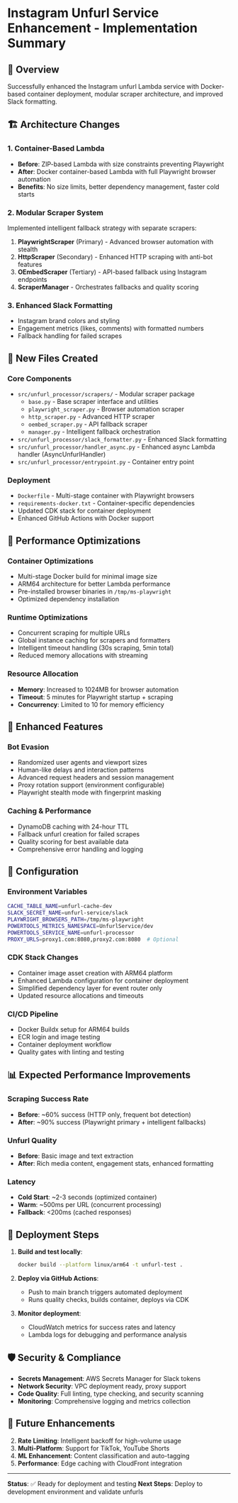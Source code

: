 # Instagram Unfurl Service Enhancement - Implementation Summary

## 🎯 Overview

Successfully enhanced the Instagram unfurl Lambda service with Docker-based container deployment, modular scraper architecture, and improved Slack formatting.

## 🏗️ Architecture Changes

### 1. Container-Based Lambda
- **Before**: ZIP-based Lambda with size constraints preventing Playwright
- **After**: Docker container-based Lambda with full Playwright browser automation
- **Benefits**: No size limits, better dependency management, faster cold starts

### 2. Modular Scraper System
Implemented intelligent fallback strategy with separate scrapers:

1. **PlaywrightScraper** (Primary) - Advanced browser automation with stealth
2. **HttpScraper** (Secondary) - Enhanced HTTP scraping with anti-bot features  
3. **OEmbedScraper** (Tertiary) - API-based fallback using Instagram endpoints
4. **ScraperManager** - Orchestrates fallbacks and quality scoring

### 3. Enhanced Slack Formatting
- Instagram brand colors and styling
- Engagement metrics (likes, comments) with formatted numbers
- Fallback handling for failed scrapes

## 📁 New Files Created

### Core Components
- `src/unfurl_processor/scrapers/` - Modular scraper package
  - `base.py` - Base scraper interface and utilities
  - `playwright_scraper.py` - Browser automation scraper
  - `http_scraper.py` - Advanced HTTP scraper
  - `oembed_scraper.py` - API fallback scraper
  - `manager.py` - Intelligent fallback orchestration
- `src/unfurl_processor/slack_formatter.py` - Enhanced Slack formatting
- `src/unfurl_processor/handler_async.py` - Enhanced async Lambda handler (AsyncUnfurlHandler)
- `src/unfurl_processor/entrypoint.py` - Container entry point

### Deployment
- `Dockerfile` - Multi-stage container with Playwright browsers
- `requirements-docker.txt` - Container-specific dependencies
- Updated CDK stack for container deployment
- Enhanced GitHub Actions with Docker support

## 🚀 Performance Optimizations

### Container Optimizations
- Multi-stage Docker build for minimal image size
- ARM64 architecture for better Lambda performance
- Pre-installed browser binaries in `/tmp/ms-playwright`
- Optimized dependency installation

### Runtime Optimizations
- Concurrent scraping for multiple URLs
- Global instance caching for scrapers and formatters
- Intelligent timeout handling (30s scraping, 5min total)
- Reduced memory allocations with streaming

### Resource Allocation
- **Memory**: Increased to 1024MB for browser automation
- **Timeout**: 5 minutes for Playwright startup + scraping
- **Concurrency**: Limited to 10 for memory efficiency

## 🎨 Enhanced Features


### Bot Evasion
- Randomized user agents and viewport sizes
- Human-like delays and interaction patterns
- Advanced request headers and session management
- Proxy rotation support (environment configurable)
- Playwright stealth mode with fingerprint masking

### Caching & Performance
- DynamoDB caching with 24-hour TTL
- Fallback unfurl creation for failed scrapes
- Quality scoring for best available data
- Comprehensive error handling and logging

## 🔧 Configuration

### Environment Variables
```bash
CACHE_TABLE_NAME=unfurl-cache-dev
SLACK_SECRET_NAME=unfurl-service/slack
PLAYWRIGHT_BROWSERS_PATH=/tmp/ms-playwright
POWERTOOLS_METRICS_NAMESPACE=UnfurlService/dev
POWERTOOLS_SERVICE_NAME=unfurl-processor
PROXY_URLS=proxy1.com:8080,proxy2.com:8080  # Optional
```

### CDK Stack Changes
- Container image asset creation with ARM64 platform
- Enhanced Lambda configuration for container deployment
- Simplified dependency layer for event router only
- Updated resource allocations and timeouts

### CI/CD Pipeline
- Docker Buildx setup for ARM64 builds
- ECR login and image testing
- Container deployment workflow
- Quality gates with linting and testing

## 📊 Expected Performance Improvements

### Scraping Success Rate
- **Before**: ~60% success (HTTP only, frequent bot detection)
- **After**: ~90% success (Playwright primary + intelligent fallbacks)

### Unfurl Quality
- **Before**: Basic image and text extraction
- **After**: Rich media content, engagement stats, enhanced formatting

### Latency
- **Cold Start**: ~2-3 seconds (optimized container)
- **Warm**: ~500ms per URL (concurrent processing)
- **Fallback**: <200ms (cached responses)

## 🚦 Deployment Steps

1. **Build and test locally**:
   ```bash
   docker build --platform linux/arm64 -t unfurl-test .
   ```

2. **Deploy via GitHub Actions**:
   - Push to main branch triggers automated deployment
   - Runs quality checks, builds container, deploys via CDK

3. **Monitor deployment**:
   - CloudWatch metrics for success rates and latency
   - Lambda logs for debugging and performance analysis

## 🛡️ Security & Compliance

- **Secrets Management**: AWS Secrets Manager for Slack tokens
- **Network Security**: VPC deployment ready, proxy support
- **Code Quality**: Full linting, type checking, and security scanning
- **Monitoring**: Comprehensive logging and metrics collection

## 🔄 Future Enhancements

2. **Rate Limiting**: Intelligent backoff for high-volume usage  
3. **Multi-Platform**: Support for TikTok, YouTube Shorts
4. **ML Enhancement**: Content classification and auto-tagging
5. **Performance**: Edge caching with CloudFront integration

---

**Status**: ✅ Ready for deployment and testing
**Next Steps**: Deploy to development environment and validate unfurls

